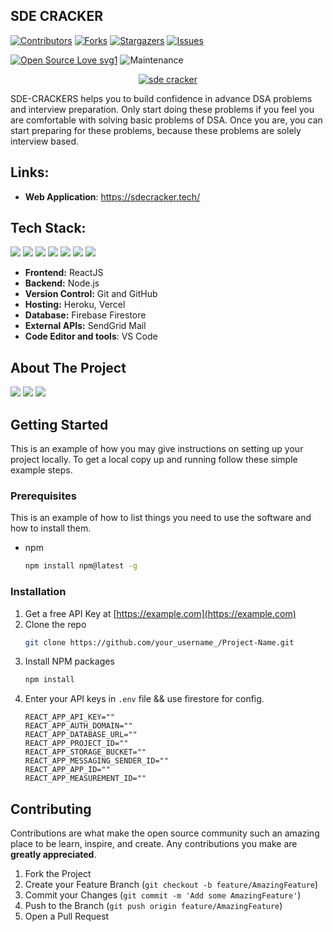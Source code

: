 ## SDE CRACKER

[![Contributors][contributors-shield]][contributors-url]
[![Forks][forks-shield]][forks-url]
[![Stargazers][stars-shield]][stars-url]
[![Issues][issues-shield]][issues-url]

[![Open Source Love svg1](https://badges.frapsoft.com/os/v1/open-source.svg?v=103)](https://github.com/ellerbrock/open-source-badges/) ![Maintenance](https://img.shields.io/maintenance/yes/2020)

<div align="center"><a href="https://sdecracker.tech/"> <img align="center" alt="sde cracker" src="https://res.cloudinary.com/ranjitkshah/image/upload/v1609101368/Screenshot_2020-12-28_015945_awcxxu.jpg" > </a> </div>

SDE-CRACKERS helps you to build confidence in advance DSA problems and interview preparation. Only start doing these problems if you feel you are comfortable with solving basic problems of DSA. Once you are, you can start preparing for these problems, because these problems are solely interview based.

## Links:

- **Web Application**: https://sdecracker.tech/

## Tech Stack:

 <img src="https://img.shields.io/badge/react%20-%2320232a.svg?&style=for-the-badge&logo=react&logoColor=%2361DAFB"/>  <img src="https://img.shields.io/badge/github%20-%23121011.svg?&style=for-the-badge&logo=github&logoColor=white"/>  <img src="https://img.shields.io/badge/heroku%20-%23430098.svg?&style=for-the-badge&logo=heroku&logoColor=white"/> <img src="https://img.shields.io/badge/vercel%20-%23000000.svg?&style=for-the-badge&logo=vercel&logoColor=white"/> <img src ="https://img.shields.io/badge/firebase-%2307405e.svg?&style=for-the-badge&logo=firebase&logoColor=yellow"/> <img src="https://img.shields.io/badge/node.js%20-%2343853D.svg?&style=for-the-badge&logo=node.js&logoColor=white"/> <img src="https://img.shields.io/badge/material%20ui%20-%230081CB.svg?&style=for-the-badge&logo=material-ui&logoColor=white"/> 


- **Frontend:** ReactJS
- **Backend:** Node.js
- **Version Control:** Git and GitHub
- **Hosting:** Heroku, Vercel
- **Database:** Firebase Firestore
- **External APIs:** SendGrid Mail
- **Code Editor and tools**: VS Code

<!-- ABOUT THE PROJECT -->
## About The Project
<img src="https://res.cloudinary.com/ranjitkshah/image/upload/v1609101938/Screenshot_2020-12-28_020851_n3qmof.jpg" />  <img src="https://res.cloudinary.com/ranjitkshah/image/upload/v1609101937/Screenshot_2020-12-28_021311_m5afbm.jpg" />   <img src="https://res.cloudinary.com/ranjitkshah/image/upload/v1609101938/Screenshot_2020-12-28_021333_qmwaty.jpg" />

<!-- GETTING STARTED -->
## Getting Started

This is an example of how you may give instructions on setting up your project locally.
To get a local copy up and running follow these simple example steps.

### Prerequisites

This is an example of how to list things you need to use the software and how to install them.
* npm
  ```sh
  npm install npm@latest -g
  ```

### Installation

1. Get a free API Key at [https://example.com](https://example.com)
2. Clone the repo
   ```sh
   git clone https://github.com/your_username_/Project-Name.git
   ```
3. Install NPM packages
   ```sh
   npm install
   ```
4. Enter your API keys in `.env` file && use firestore for config.
   ```JS
   REACT_APP_API_KEY=""
   REACT_APP_AUTH_DOMAIN=""
   REACT_APP_DATABASE_URL=""
   REACT_APP_PROJECT_ID=""
   REACT_APP_STORAGE_BUCKET=""
   REACT_APP_MESSAGING_SENDER_ID=""
   REACT_APP_APP_ID=""
   REACT_APP_MEASUREMENT_ID=""
   ```


<!-- CONTRIBUTING -->
## Contributing

Contributions are what make the open source community such an amazing place to be learn, inspire, and create. Any contributions you make are **greatly appreciated**.

1. Fork the Project
2. Create your Feature Branch (`git checkout -b feature/AmazingFeature`)
3. Commit your Changes (`git commit -m 'Add some AmazingFeature'`)
4. Push to the Branch (`git push origin feature/AmazingFeature`)
5. Open a Pull Request



<!-- MARKDOWN LINKS & IMAGES -->
<!-- https://www.markdownguide.org/basic-syntax/#reference-style-links -->
[contributors-shield]: https://img.shields.io/github/contributors/devansh5/SDE-CRACKER.svg?style=for-the-badge
[contributors-url]: https://github.com/devansh5/SDE-CRACKER/graphs/contributors
[forks-shield]: https://img.shields.io/github/forks/devansh5/SDE-CRACKER.svg?style=for-the-badge
[forks-url]: https://github.com/devansh5/SDE-CRACKER/network/members
[stars-shield]: https://img.shields.io/github/stars/devansh5/SDE-CRACKER.svg?style=for-the-badge
[stars-url]: https://github.com/devansh5/SDE-CRACKER/stargazers
[issues-shield]: https://img.shields.io/github/issues/devansh5/SDE-CRACKER.svg?style=for-the-badge
[issues-url]: https://github.com/devansh5/SDE-CRACKER/issues

